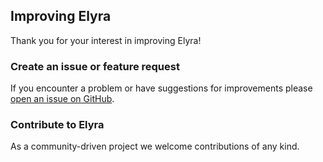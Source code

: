 <!--
{% comment %}
Copyright 2018-2020 IBM Corporation

Licensed under the Apache License, Version 2.0 (the "License");
you may not use this file except in compliance with the License.
You may obtain a copy of the License at

http://www.apache.org/licenses/LICENSE-2.0

Unless required by applicable law or agreed to in writing, software
distributed under the License is distributed on an "AS IS" BASIS,
WITHOUT WARRANTIES OR CONDITIONS OF ANY KIND, either express or implied.
See the License for the specific language governing permissions and
limitations under the License.
{% endcomment %}
-->
## Improving Elyra

Thank you for your interest in improving Elyra!

### Create an issue or feature request

If you encounter a problem or have suggestions for improvements please [open an issue on GitHub](https://github.com/elyra-ai/elyra/issues).

### Contribute to Elyra

As a community-driven project we welcome contributions of any kind.

